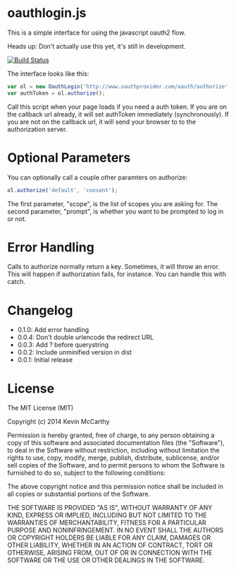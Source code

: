 # oauthlogin.js

This is a simple interface for using the javascript oauth2 flow.

Heads up: Don't actually use this yet, it's still in development.

[![Build Status](https://travis-ci.org/RealGeeks/oauthlogin.svg?branch=master)](https://travis-ci.org/RealGeeks/oauthlogin)


The interface looks like this:

```js
var ol = new OauthLogin('http://www.oauthprovider.com/oauth/authorize', 'http://localhost/oauth/callback');
var authToken = ol.authorize();
```

Call this script when your page loads if you need a auth token.  If you are on the callback url already, it will set authToken immediately (synchronously).  If you are not on the callback url, it will send your browser to to the authorization server.

# Optional Parameters

You can optionally call a couple other paramters on authorize:

```js
ol.authorize('default', 'consent');
```

The first parameter, "scope", is the list of scopes you are asking for.  The second parameter, "prompt", is whether you want to be prompted to log in or not.

# Error Handling

Calls to authorize normally return a key.  Sometimes, it will throw an error.  This will happen if authorization fails, for instance.  You can handle this with catch.

# Changelog

 * 0.1.0: Add error handling
 * 0.0.4: Don't double urlencode the redirect URL
 * 0.0.3: Add ? before querystring
 * 0.0.2: Include unminified version in dist
 * 0.0.1: Initial release

# License

The MIT License (MIT)

Copyright (c) 2014 Kevin McCarthy

Permission is hereby granted, free of charge, to any person obtaining a copy
of this software and associated documentation files (the "Software"), to deal
in the Software without restriction, including without limitation the rights
to use, copy, modify, merge, publish, distribute, sublicense, and/or sell
copies of the Software, and to permit persons to whom the Software is
furnished to do so, subject to the following conditions:

The above copyright notice and this permission notice shall be included in
all copies or substantial portions of the Software.

THE SOFTWARE IS PROVIDED "AS IS", WITHOUT WARRANTY OF ANY KIND, EXPRESS OR
IMPLIED, INCLUDING BUT NOT LIMITED TO THE WARRANTIES OF MERCHANTABILITY,
FITNESS FOR A PARTICULAR PURPOSE AND NONINFRINGEMENT. IN NO EVENT SHALL THE
AUTHORS OR COPYRIGHT HOLDERS BE LIABLE FOR ANY CLAIM, DAMAGES OR OTHER
LIABILITY, WHETHER IN AN ACTION OF CONTRACT, TORT OR OTHERWISE, ARISING FROM,
OUT OF OR IN CONNECTION WITH THE SOFTWARE OR THE USE OR OTHER DEALINGS IN
THE SOFTWARE.
